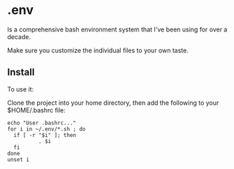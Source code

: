 # .env

Is a comprehensive bash environment system that I've been using for over a decade.

Make sure you customize the individual files to your own taste.

## Install

To use it:

Clone the project into your home directory, then add the following to your $HOME/.bashrc file:

    echo "User .bashrc..."
    for i in ~/.env/*.sh ; do
      if [ -r "$i" ]; then
              . $i
      fi
    done
    unset i

